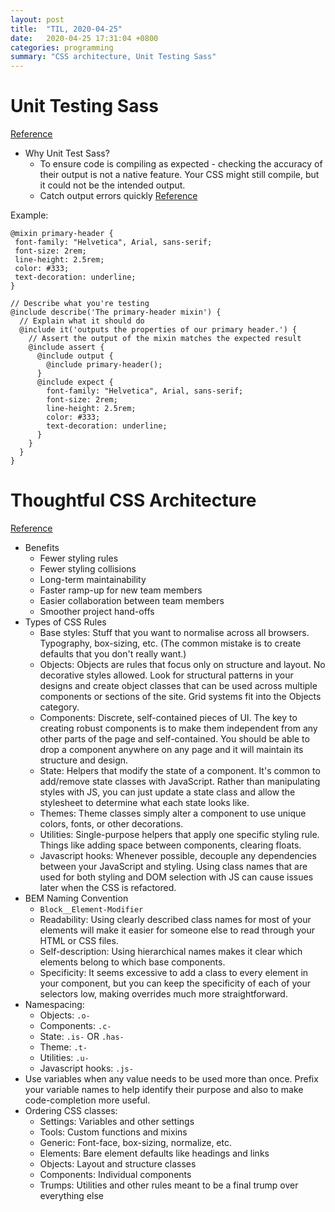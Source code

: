 ```yaml
---
layout: post
title:  "TIL, 2020-04-25"
date:   2020-04-25 17:31:04 +0800
categories: programming
summary: "CSS architecture, Unit Testing Sass"
---
```


# Unit Testing Sass
[Reference](https://seesparkbox.com/foundry/how_and_why_we_unit_test_our_sass)

- Why Unit Test Sass?
  - To ensure code is compiling as expected - checking the accuracy of their output is not a native feature. Your CSS might still compile, but it could not be the intended output.
  - Catch output errors quickly [Reference](https://github.com/oddbird/true)

Example:

```
@mixin primary-header {
 font-family: "Helvetica", Arial, sans-serif;
 font-size: 2rem;
 line-height: 2.5rem;
 color: #333;
 text-decoration: underline;
}

// Describe what you're testing
@include describe('The primary-header mixin') {
  // Explain what it should do
  @include it('outputs the properties of our primary header.') {
    // Assert the output of the mixin matches the expected result
    @include assert {
      @include output {
        @include primary-header();
      }
      @include expect {
        font-family: "Helvetica", Arial, sans-serif;
        font-size: 2rem;
        line-height: 2.5rem;
        color: #333;
        text-decoration: underline;
      }
    }
  }
}
```

# Thoughtful CSS Architecture
[Reference](https://seesparkbox.com/foundry/thoughtful_css_architecture)

- Benefits
  - Fewer styling rules
  - Fewer styling collisions
  - Long-term maintainability
  - Faster ramp-up for new team members
  - Easier collaboration between team members
  - Smoother project hand-offs
- Types of CSS Rules
  - Base styles: Stuff that you want to normalise across all browsers. Typography, box-sizing, etc. (The common mistake is to create defaults that you don't really want.)
  - Objects: Objects are rules that focus only on structure and layout. No decorative styles allowed. Look for structural patterns in your designs and create object classes that can be used across multiple components or sections of the site. Grid systems fit into the Objects category.
  - Components: Discrete, self-contained pieces of UI. The key to creating robust components is to make them independent from any other parts of the page and self-contained. You should be able to drop a component anywhere on any page and it will maintain its structure and design.
  - State: Helpers that modify the state of a component. It's common to add/remove state classes with JavaScript. Rather than manipulating styles with JS, you can just update a state class and allow the stylesheet to determine what each state looks like.
  - Themes: Theme classes simply alter a component to use unique colors, fonts, or other decorations.
  - Utilities: Single-purpose helpers that apply one specific styling rule. Things like adding space between components, clearing floats.
  - Javascript hooks: Whenever possible, decouple any dependencies between your JavaScript and styling. Using class names that are used for both styling and DOM selection with JS can cause issues later when the CSS is refactored.
- BEM Naming Convention
  - `Block__Element-Modifier`
  - Readability: Using clearly described class names for most of your elements will make it easier for someone else to read through your HTML or CSS files.
  - Self-description: Using hierarchical names makes it clear which elements belong to which base components.
  - Specificity: It seems excessive to add a class to every element in your component, but you can keep the specificity of each of your selectors low, making overrides much more straightforward.
- Namespacing:
  - Objects: `.o-`
  - Components: `.c-`
  - State: `.is-` OR `.has-`
  - Theme: `.t-`
  - Utilities: `.u-`
  - Javascript hooks: `.js-`
- Use variables when any value needs to be used more than once. Prefix your variable names to help identify their purpose and also to make code-completion more useful.
- Ordering CSS classes:
  - Settings: Variables and other settings
  - Tools: Custom functions and mixins
  - Generic: Font-face, box-sizing, normalize, etc.
  - Elements: Bare element defaults like headings and links
  - Objects: Layout and structure classes
  - Components: Individual components
  - Trumps: Utilities and other rules meant to be a final trump over everything else
